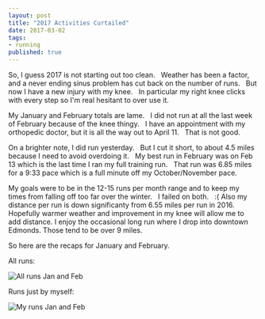 ```yaml
--- 
layout: post  
title: "2017 Activities Curtailed" 
date: 2017-03-02 
tags:
- running 
published: true 
--- 
```

So, I guess 2017 is not starting out too clean. &nbsp;  Weather has been a factor, and a never ending sinus problem has cut back on the number of runs. &nbsp; But now I have a new injury with my knee. &nbsp; In particular my right knee clicks with every step so I'm real hesitant to over use it. 

My January and February totals are lame. &nbsp; I did not run at all the last week of February because of the knee thingy. &nbsp; I have an appointment with my orthopedic doctor, but it is all the way out to April 11. &nbsp;  That is not good. 

On a brighter note, I did run yesterday. &nbsp;  But I cut it short, to about 4.5 miles because I need to avoid overdoing it. &nbsp; My best run in February was on Feb 13 which is the last time I ran my full training run. &nbsp; That run was 6.85 miles for a 9:33 pace which is a full minute off my October/November pace. 

My goals were to be in the 12-15 runs per month range and to keep my times from falling off too far over the winter. &nbsp; I failed on both. &nbsp; :(  Also my distance per run is down significanty from 6.55 miles per run in 2016.  Hopefully warmer weather and improvement in my knee will allow me to add distance. I enjoy the occasional long run where I drop into downtown Edmonds.  Those tend to be over 9 miles.

So here are the recaps for January and February. 

All runs:

![All runs Jan and Feb](https://cloud.githubusercontent.com/assets/19477681/23523419/aff6174c-ff3b-11e6-9197-a83db416afd9.jpg)

Runs just by myself:

![My runs Jan and Feb](https://cloud.githubusercontent.com/assets/19477681/23523273/15cd423a-ff3b-11e6-95f3-a23b7061d117.jpg)

